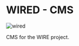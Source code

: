 # WIRED - CMS
![wired](https://github.com/GosuCode/WIRED./assets/104659592/014f0e15-db25-491d-bd55-07cebae6dde5)

CMS for the WIRE project.
